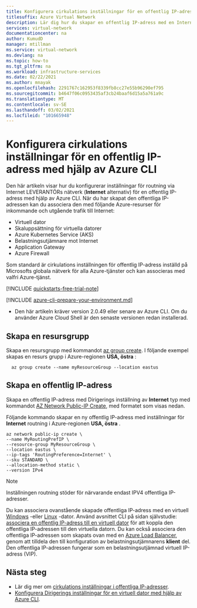 ```yaml
---
title: Konfigurera cirkulations inställningar för en offentlig IP-adress med hjälp av Azure CLI
titlesuffix: Azure Virtual Network
description: Lär dig hur du skapar en offentlig IP-adress med en Internet trafik cirkulations inställning med hjälp av Azure CLI.
services: virtual-network
documentationcenter: na
author: KumudD
manager: mtillman
ms.service: virtual-network
ms.devlang: na
ms.topic: how-to
ms.tgt_pltfrm: na
ms.workload: infrastructure-services
ms.date: 02/22/2021
ms.author: mnayak
ms.openlocfilehash: 2291767c162953f8339fb8cc27e55b96290ef795
ms.sourcegitcommit: b4647f06c0953435af3cb24baaf6d15a5a761a9c
ms.translationtype: MT
ms.contentlocale: sv-SE
ms.lasthandoff: 03/02/2021
ms.locfileid: "101665948"
---
```

# <a name="configure-routing-preference-for-a-public-ip-address-using-azure-cli"></a>Konfigurera cirkulations inställningar för en offentlig IP-adress med hjälp av Azure CLI

Den här artikeln visar hur du konfigurerar inställningar för routning via Internet LEVERANTÖRs nätverk (**Internet** alternativ) för en offentlig IP-adress med hjälp av Azure CLI. När du har skapat den offentliga IP-adressen kan du associera den med följande Azure-resurser för inkommande och utgående trafik till Internet:

* Virtuell dator
* Skaluppsättning för virtuella datorer
* Azure Kubernetes Service (AKS)
* Belastningsutjämnare mot Internet
* Application Gateway
* Azure Firewall

Som standard är cirkulations inställningen för offentlig IP-adress inställd på Microsofts globala nätverk för alla Azure-tjänster och kan associeras med valfri Azure-tjänst.

[!INCLUDE [quickstarts-free-trial-note](../../includes/quickstarts-free-trial-note.md)]

[!INCLUDE [azure-cli-prepare-your-environment.md](../../includes/azure-cli-prepare-your-environment.md)]

- Den här artikeln kräver version 2.0.49 eller senare av Azure CLI. Om du använder Azure Cloud Shell är den senaste versionen redan installerad.

## <a name="create-a-resource-group"></a>Skapa en resursgrupp
Skapa en resursgrupp med kommandot [az group create](/cli/azure/group#az-group-create). I följande exempel skapas en resurs grupp i Azure-regionen **USA, östra** :

```azurecli
  az group create --name myResourceGroup --location eastus
```
## <a name="create-a-public-ip-address"></a>Skapa en offentlig IP-adress

Skapa en offentlig IP-adress med Dirigerings inställning av **Internet** typ med kommandot [AZ Network Public-IP Create](/cli/azure/network/public-ip#az-network-public-ip-create), med formatet som visas nedan.

Följande kommando skapar en ny offentlig IP-adress med inställningar för **Internet** routning i Azure-regionen **USA, östra** .

```azurecli
az network public-ip create \
--name MyRoutingPrefIP \
--resource-group MyResourceGroup \
--location eastus \
--ip-tags 'RoutingPreference=Internet' \
--sku STANDARD \
--allocation-method static \
--version IPv4
```

> [!NOTE]
>  Inställningen routning stöder för närvarande endast IPV4 offentliga IP-adresser.

Du kan associera ovanstående skapade offentliga IP-adress med en virtuell [Windows](../virtual-machines/windows/overview.md?toc=%2fazure%2fvirtual-network%2ftoc.json) -eller [Linux](../virtual-machines/linux/overview.md?toc=%2fazure%2fvirtual-network%2ftoc.json) -dator. Använd avsnittet CLI på sidan självstudie: [associera en offentlig IP-adress till en virtuell dator](associate-public-ip-address-vm.md#azure-cli) för att koppla den offentliga IP-adressen till den virtuella datorn. Du kan också associera den offentliga IP-adressen som skapats ovan med en [Azure Load Balancer](../load-balancer/load-balancer-overview.md), genom att tilldela den till konfiguration av belastningsutjämnarens **klient** del. Den offentliga IP-adressen fungerar som en belastningsutjämnad virtuell IP-adress (VIP).

## <a name="next-steps"></a>Nästa steg

- Lär dig mer om [cirkulations inställningar i offentliga IP-adresser](routing-preference-overview.md). 
- [Konfigurera Dirigerings inställningar för en virtuell dator med hjälp av Azure CLI](configure-routing-preference-virtual-machine-cli.md).

